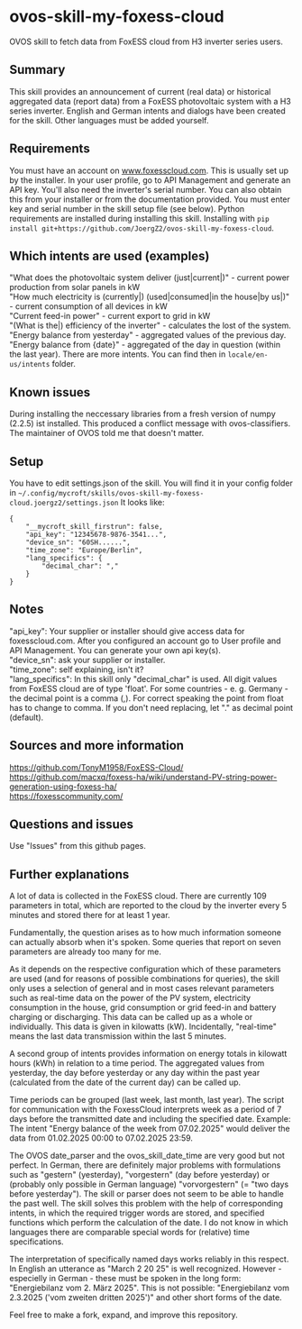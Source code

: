 # ovos-skill-my-foxess-cloud
OVOS skill to fetch data from FoxESS cloud from H3 inverter series users.
## Summary
This skill provides an announcement of current (real data) or historical aggregated data (report data) from a FoxESS photovoltaic system with a H3 series inverter. English and German intents and dialogs have been created for the skill. Other languages must be added yourself.
## Requirements
You must have an account on www.foxesscloud.com. This is usually set up by the installer. In your user profile, go to API Management and generate an API key. You'll also need the inverter's serial number. You can also obtain this from your installer or from the documentation provided. You must enter key and serial number in the skill setup file (see below). Python requirements are installed during installing this skill. Installing with ```pip install git+https://github.com/JoergZ2/ovos-skill-my-foxess-cloud```.
## Which intents are used (examples)
"What does the photovoltaic system deliver (just|current|)" - current power production from solar panels in kW  
"How much electricity is (currently|) (used|consumed|in the house|by us|)" - current consumption of all devices in kW  
"Current feed-in power" - current export to grid in kW  
"(What is the|) efficiency of the inverter" - calculates the lost of the system.
"Energy balance from yesterday" - aggregated values of the previous day.
"Energy balance from {date}" - aggregated of the day in question (within the last year).
There are more intents. You can find then in ```locale/en-us/intents``` folder.
## Known issues
During installing the neccessary libraries from a fresh version of numpy (2.2.5) ist installed. This produced a conflict message with ovos-classifiers. The maintainer of OVOS told me that doesn't matter.
## Setup
You have to edit settings.json of the skill. You will find it in your config folder in ```~/.config/mycroft/skills/ovos-skill-my-foxess-cloud.joergz2/settings.json``` It looks like:
```
{
    "__mycroft_skill_firstrun": false,
    "api_key": "12345678-9876-3541...",
    "device_sn": "60SH......",
    "time_zone": "Europe/Berlin",
    "lang_specifics": {
        "decimal_char": ","
    }
}
```
## Notes
"api_key": Your supplier or installer should give access data for foxesscloud.com. After you configured an account go to User profile and API Management. You can generate your own api key(s).  
"device_sn": ask your supplier or installer.  
"time_zone": self explaining, isn't it?  
"lang_specifics": In this skill only "decimal_char" is used. All digit values from FoxESS cloud are of type 'float'. For some countries - e. g. Germany - the decimal point is a comma (,). For correct speaking the point from float has to change to comma. If you don't need replacing, let "." as decimal point (default).  
## Sources and more information
https://github.com/TonyM1958/FoxESS-Cloud/  
https://github.com/macxq/foxess-ha/wiki/understand-PV-string-power-generation-using-foxess-ha/  
https://foxesscommunity.com/  
## Questions and issues
Use "Issues" from this github pages.
## Further explanations
A lot of data is collected in the FoxESS cloud. There are currently 109 parameters in total, which are reported to the cloud by the inverter every 5 minutes and stored there for at least 1 year. 

Fundamentally, the question arises as to how much information someone can actually absorb when it's spoken. Some queries that report on seven parameters are already too many for me.

As it depends on the respective configuration which of these parameters are used (and for reasons of possible combinations for queries), the skill only uses a selection of general and in most cases relevant parameters such as real-time data on the power of the PV system, electricity consumption in the house, grid consumption or grid feed-in and battery charging or discharging. This data can be called up as a whole or individually. This data is given in kilowatts (kW). Incidentally, "real-time" means the last data transmission within the last 5 minutes.

A second group of intents provides information on energy totals in kilowatt hours (kWh) in relation to a time period. The aggregated values from yesterday, the day before yesterday or any day within the past year (calculated from the date of the current day) can be called up.

Time periods can be grouped (last week, last month, last year). The script for communication with the FoxessCloud interprets week as a period of 7 days before the transmitted date and including the specified date. Example: The intent "Energy balance of the week from 07.02.2025" would deliver the data from 01.02.2025 00:00 to 07.02.2025 23:59.

The OVOS date_parser and the ovos_skill_date_time are very good but not perfect. In German, there are definitely major problems with formulations such as "gestern" (yesterday), "vorgestern" (day before yesterday) or (probably only possible in German language) "vorvorgestern" (= "two days before yesterday"). The skill or parser does not seem to be able to handle the past well. The skill solves this problem with the help of corresponding intents, in which the required trigger words are stored, and specified functions which perform the calculation of the date. I do not know in which languages there are comparable special words for (relative) time specifications.

The interpretation of specifically named days works reliably in this respect. In English an utterance as "March 2 20 25" is well recognized. However - especielly in German - these must be spoken in the long form: "Energiebilanz vom 2. März 2025". This is not possible: "Energiebilanz vom 2.3.2025 ('vom zweiten dritten 2025')" and other short forms of the date.

Feel free to make a fork, expand, and improve this repository.